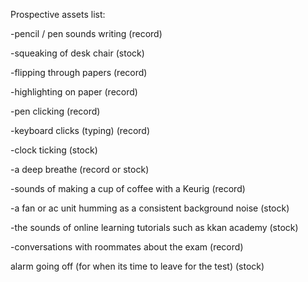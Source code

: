 Prospective assets list:

-pencil / pen sounds writing (record)

-squeaking of desk chair (stock)

-flipping through papers (record)

-highlighting on paper (record)

-pen clicking (record)

-keyboard clicks (typing) (record)

-clock ticking (stock)

-a deep breathe (record or stock)

-sounds of making a cup of coffee with a Keurig (record)

-a fan or ac unit humming as a consistent background noise (stock)

-the sounds of online learning tutorials such as kkan academy (stock) 

-conversations with roommates about the exam (record)

alarm going off (for when its time to leave for the test) (stock)
